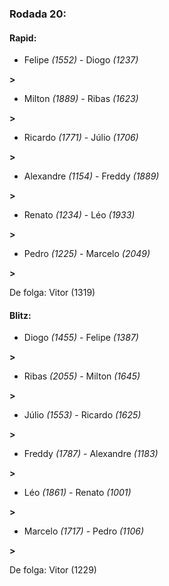 ### Rodada 20:

#### Rapid:

* Felipe *(1552)*     -     Diogo *(1237)*

 **>** 
* Milton *(1889)*     -     Ribas *(1623)*

 **>** 
* Ricardo *(1771)*     -     Júlio *(1706)*

 **>** 
* Alexandre *(1154)*     -     Freddy *(1889)*

 **>** 
* Renato *(1234)*     -     Léo *(1933)*

 **>** 
* Pedro *(1225)*     -     Marcelo *(2049)*

 **>** 

De folga: Vitor (1319)

#### Blitz:

* Diogo *(1455)*     -     Felipe *(1387)*

 **>** 
* Ribas *(2055)*     -     Milton *(1645)*

 **>** 
* Júlio *(1553)*     -     Ricardo *(1625)*

 **>** 
* Freddy *(1787)*     -     Alexandre *(1183)*

 **>** 
* Léo *(1861)*     -     Renato *(1001)*

 **>** 
* Marcelo *(1717)*     -     Pedro *(1106)*

 **>** 

De folga: Vitor (1229)

